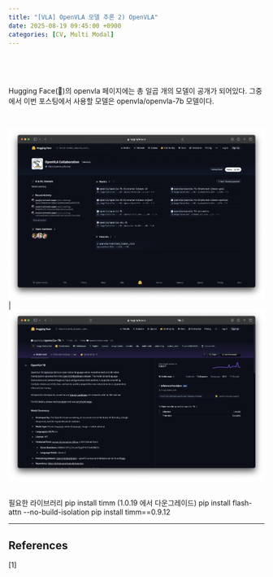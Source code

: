 ```yaml
---
title: "[VLA] OpenVLA 모델 추론 2) OpenVLA"
date: 2025-08-19 09:45:00 +0900
categories: [CV, Multi Modal]
---
```


&nbsp;


<br>

Hugging Face(🤗)의 openvla 페이지에는 총 일곱 개의 모델이 공개가 되어있다. 그중에서 이번 포스팅에서 사용할 모델은 openvla/openvla-7b 모델이다.

<br>

![Hugging Face OpenVLA](/assets/img/2025-08-19/Hugging-Face-OpenVLA.png)|![OpenVLA-7B](/assets/img/2025-08-19/OpenVLA-7B.png)

<br>
필요한 라이브러리
pip install timm (1.0.19 에서 다운그레이드)
pip install flash-attn --no-build-isolation
pip install timm==0.9.12

<br>

---

## References
[1]